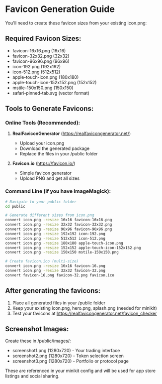 # Favicon Generation Guide

You'll need to create these favicon sizes from your existing icon.png:

## Required Favicon Sizes:

- favicon-16x16.png (16x16)
- favicon-32x32.png (32x32)
- favicon-96x96.png (96x96)
- icon-192.png (192x192)
- icon-512.png (512x512)
- apple-touch-icon.png (180x180)
- apple-touch-icon-152x152.png (152x152)
- mstile-150x150.png (150x150)
- safari-pinned-tab.svg (vector format)

## Tools to Generate Favicons:

### Online Tools (Recommended):

1. **RealFaviconGenerator** (https://realfavicongenerator.net/)

   - Upload your icon.png
   - Download the generated package
   - Replace the files in your /public folder

2. **Favicon.io** (https://favicon.io/)
   - Simple favicon generator
   - Upload PNG and get all sizes

### Command Line (if you have ImageMagick):

```bash
# Navigate to your public folder
cd public

# Generate different sizes from icon.png
convert icon.png -resize 16x16 favicon-16x16.png
convert icon.png -resize 32x32 favicon-32x32.png
convert icon.png -resize 96x96 favicon-96x96.png
convert icon.png -resize 192x192 icon-192.png
convert icon.png -resize 512x512 icon-512.png
convert icon.png -resize 180x180 apple-touch-icon.png
convert icon.png -resize 152x152 apple-touch-icon-152x152.png
convert icon.png -resize 150x150 mstile-150x150.png

# Create favicon.ico (multi-size)
convert icon.png -resize 16x16 favicon-16.png
convert icon.png -resize 32x32 favicon-32.png
convert favicon-16.png favicon-32.png favicon.ico
```

## After generating the favicons:

1. Place all generated files in your /public folder
2. Keep your existing icon.png, hero.png, splash.png (needed for minikit)
3. Test your favicons at https://realfavicongenerator.net/favicon_checker

## Screenshot Images:

Create these in /public/images/:

- screenshot1.png (1280x720) - Your trading interface
- screenshot2.png (1280x720) - Token selection screen
- screenshot3.png (1280x720) - Portfolio or protocol page

These are referenced in your minikit config and will be used for app store listings and social sharing.
